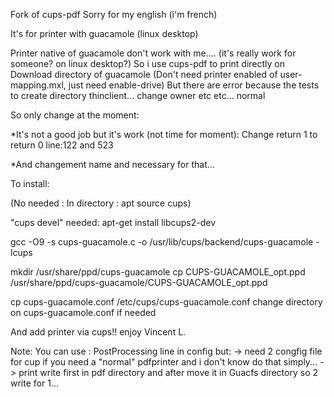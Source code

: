 Fork of cups-pdf
Sorry for my english (i'm french)

It's for printer with guacamole (linux desktop)

Printer native of guacamole don't work with me.... (it's really work for someone? on linux desktop?)
So i use cups-pdf to print directly on Download directory of guacamole
(Don't need printer enabled of user-mapping.mxl, just need enable-drive)
But there are error because the tests to create directory thinclient... change owner etc etc... normal

So only change at the moment:

*It's not a good job but it's work (not time for moment):
Change return 1 to return 0
line:122 and 523

*And changement name and necessary for that...


To install:

(No needed : In directory : apt source cups)

"cups devel" needed:
apt-get install libcups2-dev

gcc -O9 -s cups-guacamole.c -o /usr/lib/cups/backend/cups-guacamole -lcups

mkdir /usr/share/ppd/cups-guacamole
cp CUPS-GUACAMOLE_opt.ppd /usr/share/ppd/cups-guacamole/CUPS-GUACAMOLE_opt.ppd

cp cups-guacamole.conf /etc/cups/cups-guacamole.conf
change directory on cups-guacamole.conf if needed

And add printer via cups!! 
enjoy 
Vincent L.

Note:
You can use : PostProcessing line in config but:
-> need 2 congfig file for cup if you need a "normal" pdfprinter and i don't know do that simply...
-> print write first in pdf directory and after move it in Guacfs directory so 2 write for 1...
